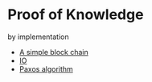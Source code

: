 # Proof of Knowledge 
by implementation

* [A simple block chain](blockchain/)
* [IO](io/)
* [Paxos algorithm](paxos/)
